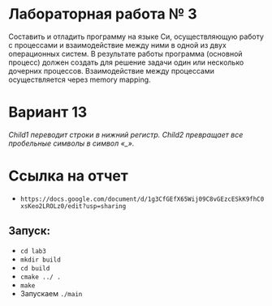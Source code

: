 # Лабораторная работа № 3

Составить и отладить программу на языке Си, осуществляющую работу с процессами и
взаимодействие между ними в одной из двух операционных систем. В результате работы
программа (основной процесс) должен создать для решение задачи один или несколько
дочерних процессов. Взаимодействие между процессами осуществляется через memory mapping.

# Вариант 13

*Child1 переводит строки в нижний регистр. Child2 превращает все пробельные
символы в символ «_».*

# Ссылка на отчет
- `https://docs.google.com/document/d/1g3CfGEfX65Wij09C8vGEzcESkK9fhC0xsKeo2LROLz0/edit?usp=sharing`

## Запуск: 

- `cd lab3`
- `mkdir build`
- `cd build`
- `cmake ../ .`
- `make`
- Запускаем `./main`

